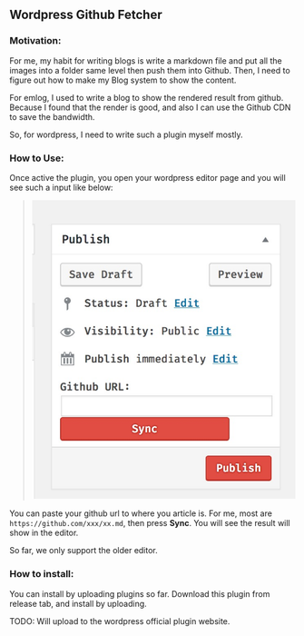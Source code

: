 Wordpress Github Fetcher
---

### Motivation:
For me, my habit for writing blogs is write a markdown file and put all the images into a folder same level then push them into Github. Then, I need to figure out how to make my Blog system to show the content.

For emlog, I used to write a blog to show the rendered result from github. Because I found that the render is good, and also I can use the Github CDN to save the bandwidth.

So, for wordpress, I need to write such a plugin myself mostly.

### How to Use:
Once active the plugin, you open your wordpress editor page and you will see such a input like below:
> ![Plugin](./images/wp-github-fetcher.png)

You can paste your github url to where you article is. For me, most are `https://github.com/xxx/xx.md`, then press **Sync**. You will see the result will show in the editor.

So far, we only support the older editor.

### How to install:
You can install by uploading plugins so far. Download this plugin from release tab, and install by uploading.

TODO: Will upload to the wordpress official plugin website.

